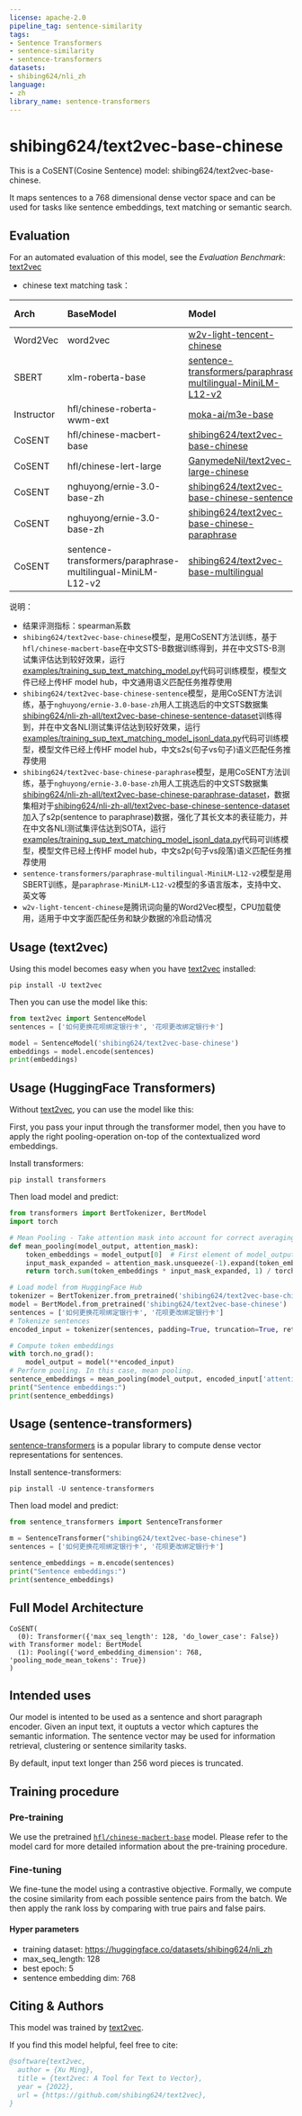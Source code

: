 ```yaml
---
license: apache-2.0
pipeline_tag: sentence-similarity
tags:
- Sentence Transformers
- sentence-similarity
- sentence-transformers
datasets:
- shibing624/nli_zh
language:
- zh
library_name: sentence-transformers
---
```



# shibing624/text2vec-base-chinese
This is a CoSENT(Cosine Sentence) model: shibing624/text2vec-base-chinese.

It maps sentences to a 768 dimensional dense vector space and can be used for tasks 
like sentence embeddings, text matching or semantic search.


## Evaluation
For an automated evaluation of this model, see the *Evaluation Benchmark*: [text2vec](https://github.com/shibing624/text2vec)

- chinese text matching task：

| Arch       | BaseModel                         | Model                                                                                                                                             | ATEC  |  BQ   | LCQMC | PAWSX | STS-B | SOHU-dd | SOHU-dc |    Avg    |  QPS  |
|:-----------|:----------------------------------|:--------------------------------------------------------------------------------------------------------------------------------------------------|:-----:|:-----:|:-----:|:-----:|:-----:|:-------:|:-------:|:---------:|:-----:|
| Word2Vec   | word2vec                          | [w2v-light-tencent-chinese](https://ai.tencent.com/ailab/nlp/en/download.html)                                                                    | 20.00 | 31.49 | 59.46 | 2.57  | 55.78 |  55.04  |  20.70  |   35.03   | 23769 |
| SBERT      | xlm-roberta-base                  | [sentence-transformers/paraphrase-multilingual-MiniLM-L12-v2](https://huggingface.co/sentence-transformers/paraphrase-multilingual-MiniLM-L12-v2) | 18.42 | 38.52 | 63.96 | 10.14 | 78.90 |  63.01  |  52.28  |   46.46   | 3138  |
| Instructor | hfl/chinese-roberta-wwm-ext       | [moka-ai/m3e-base](https://huggingface.co/moka-ai/m3e-base)                                                                                       | 41.27 | 63.81 | 74.87 | 12.20 | 76.96 |  75.83  |  60.55  |   57.93   | 2980  |
| CoSENT     | hfl/chinese-macbert-base          | [shibing624/text2vec-base-chinese](https://huggingface.co/shibing624/text2vec-base-chinese)                                                       | 31.93 | 42.67 | 70.16 | 17.21 | 79.30 |  70.27  |  50.42  |   51.61   | 3008  |
| CoSENT     | hfl/chinese-lert-large            | [GanymedeNil/text2vec-large-chinese](https://huggingface.co/GanymedeNil/text2vec-large-chinese)                                                   | 32.61 | 44.59 | 69.30 | 14.51 | 79.44 |  73.01  |  59.04  |   53.12   | 2092  |
| CoSENT     | nghuyong/ernie-3.0-base-zh        | [shibing624/text2vec-base-chinese-sentence](https://huggingface.co/shibing624/text2vec-base-chinese-sentence)                                     | 43.37 | 61.43 | 73.48 | 38.90 | 78.25 |  70.60  |  53.08  |   59.87   | 3089  |
| CoSENT     | nghuyong/ernie-3.0-base-zh        | [shibing624/text2vec-base-chinese-paraphrase](https://huggingface.co/shibing624/text2vec-base-chinese-paraphrase)                                 | 44.89 | 63.58 | 74.24 | 40.90 | 78.93 |  76.70  |  63.30  |    63.08  | 3066  |
| CoSENT     | sentence-transformers/paraphrase-multilingual-MiniLM-L12-v2  | [shibing624/text2vec-base-multilingual](https://huggingface.co/shibing624/text2vec-base-multilingual)                                             | 32.39 | 50.33 | 65.64 | 32.56 | 74.45 |  68.88  |  51.17  |   53.67   | 4004  |


说明：
- 结果评测指标：spearman系数
- `shibing624/text2vec-base-chinese`模型，是用CoSENT方法训练，基于`hfl/chinese-macbert-base`在中文STS-B数据训练得到，并在中文STS-B测试集评估达到较好效果，运行[examples/training_sup_text_matching_model.py](https://github.com/shibing624/text2vec/blob/master/examples/training_sup_text_matching_model.py)代码可训练模型，模型文件已经上传HF model hub，中文通用语义匹配任务推荐使用
- `shibing624/text2vec-base-chinese-sentence`模型，是用CoSENT方法训练，基于`nghuyong/ernie-3.0-base-zh`用人工挑选后的中文STS数据集[shibing624/nli-zh-all/text2vec-base-chinese-sentence-dataset](https://huggingface.co/datasets/shibing624/nli-zh-all/tree/main/text2vec-base-chinese-sentence-dataset)训练得到，并在中文各NLI测试集评估达到较好效果，运行[examples/training_sup_text_matching_model_jsonl_data.py](https://github.com/shibing624/text2vec/blob/master/examples/training_sup_text_matching_model_jsonl_data.py)代码可训练模型，模型文件已经上传HF model hub，中文s2s(句子vs句子)语义匹配任务推荐使用
- `shibing624/text2vec-base-chinese-paraphrase`模型，是用CoSENT方法训练，基于`nghuyong/ernie-3.0-base-zh`用人工挑选后的中文STS数据集[shibing624/nli-zh-all/text2vec-base-chinese-paraphrase-dataset](https://huggingface.co/datasets/shibing624/nli-zh-all/tree/main/text2vec-base-chinese-paraphrase-dataset)，数据集相对于[shibing624/nli-zh-all/text2vec-base-chinese-sentence-dataset](https://huggingface.co/datasets/shibing624/nli-zh-all/tree/main/text2vec-base-chinese-sentence-dataset)加入了s2p(sentence to paraphrase)数据，强化了其长文本的表征能力，并在中文各NLI测试集评估达到SOTA，运行[examples/training_sup_text_matching_model_jsonl_data.py](https://github.com/shibing624/text2vec/blob/master/examples/training_sup_text_matching_model_jsonl_data.py)代码可训练模型，模型文件已经上传HF model hub，中文s2p(句子vs段落)语义匹配任务推荐使用
- `sentence-transformers/paraphrase-multilingual-MiniLM-L12-v2`模型是用SBERT训练，是`paraphrase-MiniLM-L12-v2`模型的多语言版本，支持中文、英文等
- `w2v-light-tencent-chinese`是腾讯词向量的Word2Vec模型，CPU加载使用，适用于中文字面匹配任务和缺少数据的冷启动情况

## Usage (text2vec)
Using this model becomes easy when you have [text2vec](https://github.com/shibing624/text2vec) installed:

```
pip install -U text2vec
```

Then you can use the model like this:

```python
from text2vec import SentenceModel
sentences = ['如何更换花呗绑定银行卡', '花呗更改绑定银行卡']

model = SentenceModel('shibing624/text2vec-base-chinese')
embeddings = model.encode(sentences)
print(embeddings)
```

## Usage (HuggingFace Transformers)
Without [text2vec](https://github.com/shibing624/text2vec), you can use the model like this: 

First, you pass your input through the transformer model, then you have to apply the right pooling-operation on-top of the contextualized word embeddings.

Install transformers:
```
pip install transformers
```

Then load model and predict:
```python
from transformers import BertTokenizer, BertModel
import torch

# Mean Pooling - Take attention mask into account for correct averaging
def mean_pooling(model_output, attention_mask):
    token_embeddings = model_output[0]  # First element of model_output contains all token embeddings
    input_mask_expanded = attention_mask.unsqueeze(-1).expand(token_embeddings.size()).float()
    return torch.sum(token_embeddings * input_mask_expanded, 1) / torch.clamp(input_mask_expanded.sum(1), min=1e-9)

# Load model from HuggingFace Hub
tokenizer = BertTokenizer.from_pretrained('shibing624/text2vec-base-chinese')
model = BertModel.from_pretrained('shibing624/text2vec-base-chinese')
sentences = ['如何更换花呗绑定银行卡', '花呗更改绑定银行卡']
# Tokenize sentences
encoded_input = tokenizer(sentences, padding=True, truncation=True, return_tensors='pt')

# Compute token embeddings
with torch.no_grad():
    model_output = model(**encoded_input)
# Perform pooling. In this case, mean pooling.
sentence_embeddings = mean_pooling(model_output, encoded_input['attention_mask'])
print("Sentence embeddings:")
print(sentence_embeddings)
```

## Usage (sentence-transformers)
[sentence-transformers](https://github.com/UKPLab/sentence-transformers) is a popular library to compute dense vector representations for sentences.

Install sentence-transformers:
```
pip install -U sentence-transformers
```

Then load model and predict:

```python
from sentence_transformers import SentenceTransformer

m = SentenceTransformer("shibing624/text2vec-base-chinese")
sentences = ['如何更换花呗绑定银行卡', '花呗更改绑定银行卡']

sentence_embeddings = m.encode(sentences)
print("Sentence embeddings:")
print(sentence_embeddings)
```


## Full Model Architecture
```
CoSENT(
  (0): Transformer({'max_seq_length': 128, 'do_lower_case': False}) with Transformer model: BertModel 
  (1): Pooling({'word_embedding_dimension': 768, 'pooling_mode_mean_tokens': True})
)
```

## Intended uses

Our model is intented to be used as a sentence and short paragraph encoder. Given an input text, it ouptuts a vector which captures 
the semantic information. The sentence vector may be used for information retrieval, clustering or sentence similarity tasks.

By default, input text longer than 256 word pieces is truncated.


## Training procedure

### Pre-training 

We use the pretrained [`hfl/chinese-macbert-base`](https://huggingface.co/hfl/chinese-macbert-base) model. 
Please refer to the model card for more detailed information about the pre-training procedure.

### Fine-tuning 

We fine-tune the model using a contrastive objective. Formally, we compute the cosine similarity from each 
possible sentence pairs from the batch.
We then apply the rank loss by comparing with true pairs and false pairs.

#### Hyper parameters

- training dataset: https://huggingface.co/datasets/shibing624/nli_zh
- max_seq_length: 128
- best epoch: 5
- sentence embedding dim: 768



## Citing & Authors
This model was trained by [text2vec](https://github.com/shibing624/text2vec). 
        
If you find this model helpful, feel free to cite:
```bibtex 
@software{text2vec,
  author = {Xu Ming},
  title = {text2vec: A Tool for Text to Vector},
  year = {2022},
  url = {https://github.com/shibing624/text2vec},
}
```
